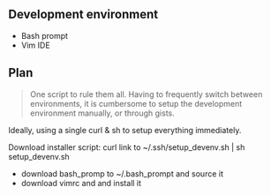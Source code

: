 ## Development environment
- Bash prompt
- Vim IDE

## Plan
> One script to rule them all.
Having to frequently switch between environments, it is cumbersome to setup 
the development environment manually, or through gists.

Ideally, using a single curl & sh to setup everything immediately. 

Download installer script: 
    curl link to ~/.ssh/setup_devenv.sh | sh setup_devenv.sh

- download bash_promp to ~/.bash_prompt and source it
- download vimrc and and install it

